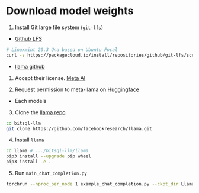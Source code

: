 # Download model weights

1. Install Git large file system (`git-lfs`)
  - [Github LFS](https://github.com/git-lfs/git-lfs/blob/main/INSTALLING.md)
  ```bash
  # Linuxmint 20.3 Una based on Ubuntu Focal
  curl -s https://packagecloud.io/install/repositories/github/git-lfs/script.deb.sh | os=ubuntu dist=focal sudo -E bash
  ```

- [llama github](https://github.com/facebookresearch/llama/blob/main/README.md)

1. Accept their license. [Meta AI](https://ai.meta.com/resources/models-and-libraries/llama-downloads/)

2. Request permission to meta-llama on [Huggingface](https://huggingface.co/meta-llama)
  - Each models

3. Clone the [llama repo](https://github.com/facebookresearch/llama)

```bash
cd bitsql-llm
git clone https://github.com/facebookresearch/llama.git
```

4. Install `llama`

```bash
cd llama # .../bitsql-llm/llama
pip3 install --upgrade pip wheel
pip3 install -e .
```

5. Run `main_chat_completion.py`

```bash
torchrun --nproc_per_node 1 example_chat_completion.py --ckpt_dir Llama-2-7b-chat/ --tokenizer_path ./Llama-2-7b-chat/tokenizer.model --max_seq_len 512 --max_batch_size 6
```


